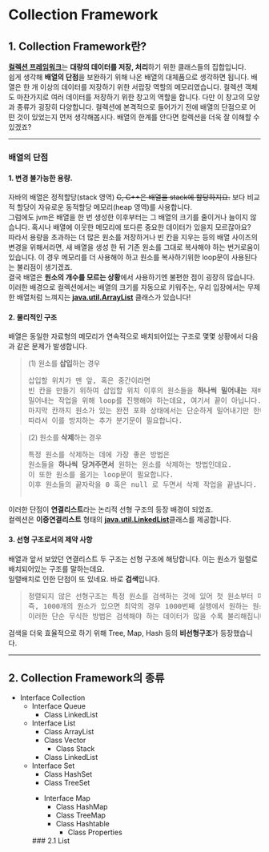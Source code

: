 # Collection Framework

## 1. Collection Framework란?
[**컬렉션 프레임워크**](https://docs.oracle.com/javase/8/docs/technotes/guides/collections/overview.html)는 **대량의 데이터를 저장, 처리**하기 위한 클래스들의 집합입니다.   
쉽게 생각해 **배열의 단점**을 보완하기 위해 나온 배열의 대체품으로 생각하면 됩니다. 배열은 한 개 이상의 데이터를 저장하기 위한 서랍장 역할의 메모리였습니다. 컬렉션 객체도 마찬가지로 여러 데이터를 저장하기 위한 창고의 역할을 합니다. 다만 이 창고의 모양과 종류가 굉장히 다양합니다.
컬렉션에 본격적으로 들어가기 전에 배열의 단점으로 어떤 것이 있었는지 먼저 생각해봅시다. 배열의 한계를 안다면 컬렉션을 더욱 잘 이해할 수 있겠죠?

------------------------------------------
### 배열의 단점 
#### 1. 변경 불가능한 용량.
자바의 배열은 정적할당(stack 영역) ~~C, C++은 배열을 stack에 할당하지요.~~ 보다 비교적 할당이 자유로운 동적할당 메모리(heap 영역)를 사용합니다.   
그럼에도 jvm은 배열을 한 번 생성한 이후부터는 그 배열의 크기를 줄이거나 늘이지 않습니다. 혹시나 배열에 이웃한 메모리에 또다른 중요한 데이터가 있을지 모르잖아요?   
따라서 용량을 초과하는 더 많은 원소를 저장하거나 빈 칸을 지우는 등의 배열 사이즈의 변경을 위해서라면, 새 배열을 생성 한 뒤 기존 원소를 그대로 복사해야 하는 번거로움이 있습니다. 이 경우 메모리를 더 사용해야 하고 원소를 복사하기위한 loop문이 사용된다는 불리점이 생기겠죠.      
결국 배열은 **원소의 개수를 모르는 상황**에서 사용하기엔 불편한 점이 굉장히 많습니다.   
이러한 배경으로 컬렉션에서는 배열의 크기를 자동으로 키워주는, 우리 입장에서는 무제한 배열처럼 느껴지는 [**java.util.ArrayList**](https://docs.oracle.com/javase/8/docs/api/java/util/ArrayList.html) 클래스가 있습니다!

#### 2. 물리적인 구조
배열은 동일한 자료형의 메모리가 연속적으로 배치되어있는 구조로 몇몇 상황에서 다음과 같은 문제가 발생합니다. <br>
>(1) 원소를 **삽입**하는 경우 
><pre>삽입할 위치가 맨 앞, 혹은 중간이라면<br>빈 칸을 만들기 위하여 삽입할 위치 이후의 원소들을 <b>하나씩 밀어내는</b> 재배치 작업이 필요합니다.<br>밀어내는 작업을 위해 loop를 진행해야 하는데요, 여기서 끝이 아닙니다. <br>마지막 칸까지 원소가 있는 완전 포화 상태에서는 단순하게 밀어내기만 한다면 마지막 원소는 사라져버리겠죠? <br>따라서 이를 방지하는 추가 분기문이 필요합니다.</pre>

>(2) 원소를 **삭제**하는 경우
><pre>특정 원소를 삭제하는 데에 가장 좋은 방법은 <br>원소들을 <b>하나씩 당겨주면서</b> 원하는 원소를 삭제하는 방법인데요. <br>이 또한 원소를 옮기는 loop문이 필요합니다. <br>이후 원소들의 끝자락을 0 혹은 null 로 두면서 삭제 작업을 끝냅니다.
</pre>   

이러한 단점이 **연결리스트**라는 논리적 선형 구조의 등장 배경이 되었죠.    
컬렉션은 **이중연결리스트** 형태의 [**java.util.LinkedList**](https://docs.oracle.com/javase/8/docs/api/java/util/LinkedList.html)클래스를 제공합니다.

#### 3. 선형 구조로서의 제약 사항 
배열과 앞서 보았던 연결리스트 두 구조는 선형 구조에 해당합니다. 이는 원소가 일렬로 배치되어있는 구조를 말하는데요.    
일렬배치로 인한 단점이 또 있네요. 바로 **검색**입니다.
><pre>정렬되지 않은 선형구조는 특정 원소를 검색하는 것에 있어 첫 원소부터 마지막 원소까지를 모두 확인해야 하는 과정이 필요합니다.<br>즉, 1000개의 원소가 있으면 최악의 경우 1000번째 실행에서 원하는 원소를 찾는다는 의미이죠.<br>이러한 단순 무식한 방법은 검색해야 하는 데이터가 많을 수록 불리해집니다.</pre>	
검색을 더욱 효율적으로 하기 위해 Tree, Map, Hash 등의 **비선형구조**가 등장했습니다. 

------------------------------------------

## 2. Collection Framework의 종류
<ul>
<li>Interface Collection
  <ul>
	  <li>Interface Queue
      <ul>
		    <li>Class LinkedList</li>
      </ul>
    </li>
	  <li>Interface List
      <ul>
        <li>Class ArrayList</li>
		    <li>Class Vector
			    <ul>
            <li>Class Stack</li>
          </ul>
        </li>
		   <li>Class LinkedList</li>
      </ul>
    </li>
  
  <li>Interface Set
    <ul>
      <li>Class HashSet</li>
      <li>Class TreeSet</li>
    </ul>
  </li>
  <ul>
</li>
<li>Interface Map
	<ul>
	<li>Class HashMap</li>
	<li>Class TreeMap</li>
	<li>Class Hashtable
		<ul>
		<li>Class Properties</li>
		</ul>
	</li>
	</ul>
</li>
</ul>
### 2.1 List
